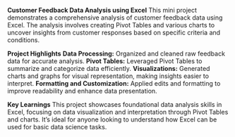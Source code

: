 **Customer Feedback Data Analysis using Excel**
This mini project demonstrates a comprehensive analysis of customer feedback data using Excel. The analysis involves creating Pivot Tables and various charts to uncover insights from customer responses based on specific criteria and conditions.

**Project Highlights**
**Data Processing:** Organized and cleaned raw feedback data for accurate analysis.
**Pivot Tables:** Leveraged Pivot Tables to summarize and categorize data efficiently.
**Visualizations:** Generated charts and graphs for visual representation, making insights easier to interpret.
**Formatting and Customization:** Applied edits and formatting to improve readability and enhance data presentation.

**Key Learnings**
This project showcases foundational data analysis skills in Excel, focusing on data visualization and interpretation through Pivot Tables and charts. It’s ideal for anyone looking to understand how Excel can be used for basic data science tasks.

